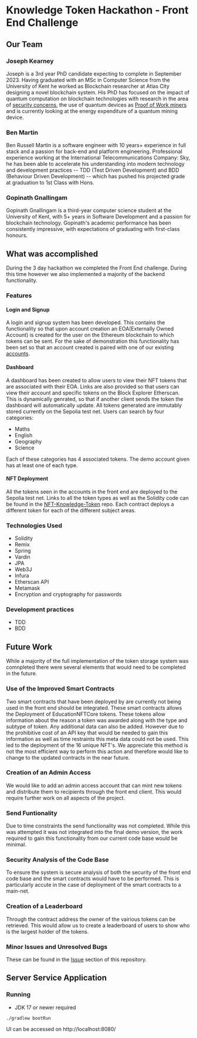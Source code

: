 # Knowledge Token Hackathon - Front End Challenge

## Our Team

### Joseph Kearney 

Joseph is a 3rd year PhD candidate expecting to complete in September 2023. Having graduated with an MSc in Computer Science from the University of Kent he worked as Blockchain researcher at Atlas City designing a novel blockchain system. His PhD has focused on the impact of quantum computation on blockchain technologies with research in the area of [security concerns](https://scholar.google.com/citations?view_op=view_citation&hl=en&user=txAlj-AAAAAJ&authuser=1&citation_for_view=txAlj-AAAAAJ:d1gkVwhDpl0C), the use of quantum devices as [Proof of Work miners](https://scholar.google.com/citations?view_op=view_citation&hl=en&user=txAlj-AAAAAJ&authuser=1&citation_for_view=txAlj-AAAAAJ:9yKSN-GCB0IC) and is currently looking at the energy expenditure of a quantum mining device. 

### Ben Martin

Ben Russell Martin is a software engineer with 10 years+ experience in full stack and a passion for back-end and platform engineering. Professional experience working at the International Telecommunications Company: Sky, he has been able to accelerate his understanding into modern technology and development practices -- TDD (Test Driven Development) and BDD (Behaviour Driven Development) -- which has pushed his projected grade at graduation to 1st Class with Hons.

### Gopinath Gnallingam

Gopinath Gnallingam is a third-year computer science student at the University of Kent, with 5+ years in Software Development and a passion for blockchain technology. Gopinath's academic performance has been consistently impressive, with expectations of graduating with first-class honours.

## What was accomplished 

During the 3 day hackathon we completed the Front End challenge. During this time however we also implemented a majority of the backend functionality. 

### Features

#### Login and Signup 

A login and signup system has been developed. This contains the functionality so that upon account creation an EOA(Externally Owned Account) is created for the user on the Ethereum blockchain to which tokens can be sent. For the sake of demonstration this functionality has been set so that an account created is paired with one of our existing [accounts](https://sepolia.etherscan.io/address/0xd05b7dc35264a651cf0baf51b9f26adcf103c824). 

#### Dashboard

A dashboard has been created to allow users to view their NFT tokens that are associated with their EOA. Links are also provided so that users can view their account and specific tokens on the Block Explorer Etherscan. This is dynamically genrated, so that if another client sends the token the dashboard will automatically update. All tokens generated are immutably stored currently on the Sepolia test net. Users can search by four categories:

- Maths
- English 
- Geography 
- Science 

Each of these categories has 4 associated tokens. The demo account given has at least one of each type. 

#### NFT Deployment

All the tokens seen in the accounts in the front end are deployed to the Sepolia test net. Links to all the token types as well as the Solidity code can be found in the [NFT-Knowledge-Token](https://github.com/Kent-Uni-Oxford-Hackathon/NFT-Knowledge-Token/blob/main/README.md) repo. Each contract deploys a different token for each of the different subject areas. 

### Technologies Used

- Solidity
- Remix
- Spring 
- Vardin 
- JPA 
- Web3J 
- Infura 
- Etherscan API 
- Metamask 
- Encryption and cryptography for passwords

### Development practices 

- TDD
- BDD

## Future Work

While a majority of the full implementation of the token storage system was comnpleted there were several elements that would need to be completed in the future. 

### Use of the Improved Smart Contracts 

Two smart contracts that have been deployed by are currently not being used in the front end should be integrated. These smart contracts allows the Deployment of EducationNFTCore tokens. These tokens allow information about the reason a token was awarded along with the type and subtype of token. Any additional data can also be added. However due to the prohibitive cost of an API key that would be needed to gain this information as well as time restraints this meta data could not be used. This led to the deployment of the 16 unique NFT's. We appreciate this method is not the most efficient way to perform this action and therefore would like to change to the updated contracts in the near future. 

### Creation of an Admin Access

We would like to add an admin access account that can mint new tokens and distribute them to recipients through the front end client. This would require further work on all aspects of the project. 

### Send Funtionality 

Due to time constraints the send functionality was not completed. While this was attempted it was not integrated into the final demo version, the work required to gain this functionality from our current code base would be minimal. 

### Security Analysis of the Code Base

To ensure the system is secure analysis of both the security of the front end code base and the smart contracts would have to be performed. This is particularly accute in the case of deployment of the smart contracts to a main-net. 

### Creation of a Leaderboard

Through the contract address the owner of the vairious tokens can be retrieved. This would allow us to create a leaderboard of users to show who is the largest holder of the tokens. 

### Minor Issues and Unresolved Bugs

These can be found in the [Issue](https://github.com/Kent-Uni-Oxford-Hackathon/front-end/issues) section of this repository. 

## Server Service Application
### Running
- JDK 17 or newer required
```shell
./gradlew bootRun
```
UI can be accessed on http://localhost:8080/
